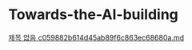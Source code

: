 # Towards-the-AI-building

[제목 없음 c059882b614d45ab89f6c863ec68680a.md](https://github.com/ekgp3987/Towards-the-AI-building/files/8792722/c059882b614d45ab89f6c863ec68680a.md)

